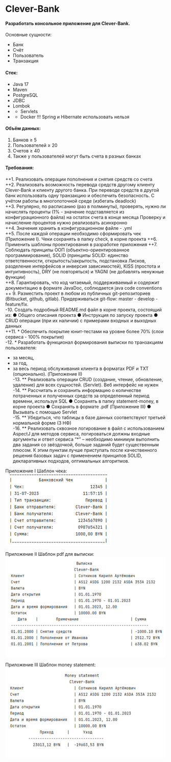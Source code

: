 # Clever-Bank
#### Разработать консольное приложение для Clever-Bank.
Основные сущности:
- Банк
- Счёт
- Пользователь
- Транзакция
#### Стек:
- Java 17
- Maven
- PostgreSQL
- JDBC
- Lombok
- * Servlets
- * Docker
    !!! Spring и Hibernate использовать нельзя
#### Объём данных:
1. Банков ≥ 5
2. Пользователей ≥ 20
3. Счетов ≥ 40
4. Также у пользователей могут быть счета в разных банках
   
#### Требования:
++1. Реализовать операции пополнения и снятия средств со счета  
++2. Реализовать возможность перевода средств другому клиенту Clever-Bank и клиенту другого банка.
При переводе средств в другой банк использовать одну транзакцию и обеспечить безопасность. 
С учётом работы в многопоточной среде (избегать deadlock)  
++3. Регулярно, по расписанию (раз в полминуты), проверять, нужно ли начислять проценты (1% - значение подставляется из конфигурационного файла) на остаток счета в конце месяца
Проверку и начисление процентов нужно реализовать асинхронно  
++4. Значения хранить в конфигурационном файле - .yml  
++5. После каждой операции необходимо сформировать чек (Приложение I). Чеки сохранять в папку check, в корне проекта
++6. Применить шаблоны проектирования в разработке приложения
++7. Соблюдать принципы ООП (объектно-ориентированное программирование), SOLID (принципы SOLID: единство ответственности, открытость/закрытость, подстановка Лисков, разделение интерфейсов и инверсия зависимостей), KISS (простота и интуитивность), DRY (не повторяться) и YAGNI (не добавлять ненужные функции)  
++8. Гарантировать, что код читаемый, поддерживаемый и содержит документацию в формате JavaDoc, соблюдается java code conventions
++ 9. Разместить проект в любом из публичных git-репозиториев (Bitbucket, github, gitlab). Придерживаться git-flow: master - develop - feature/fix.  
-10. Создать подробный README.md файл в корне проекта, состоящий из:
  ● Общего описания проекта
  ● Инструкция по запуску проекта
  ● CRUD операции (при их наличии) с примерами входных и выходных
  данных  
++11. * Обеспечить покрытие юнит-тестами на уровне более 70% (слои сервиса - 100%
    покрытие)  
-12. * Разработать функционал формирования выписки по транзакциям пользователя:
 - за месяц,
 - за год,
 - за весь период обслуживания клиента в форматах PDF и TXT
    (опционально). (Приложение II)  
-13. ** Реализовать операции CRUD (создание, чтение, обновление, удаление) для всех
  сущностей. (Servlet). Веб интерфейс не нужен  
-14. ** Рассчитать и сохранить информацию о количестве потраченных и полученных
  средств за определенный период времени, используя SQL
  ● Сохранять в папку statement-money, в корне проекта
  ● Сохранять в формате .pdf (Приложение III)
  ● Вызывать с помощью Servlet  
-15. ** Убедиться, что таблицы в базе данных соответствуют третьей нормальной форме (3 НФ)  
-16. ** Реализовать сквозное логирование в файл с использованием AspectJ для методов сервиса,
логироваться должны входные аргументы и ответ сервиса
“*” – необходимо минимум выполнить два задания со звёздочкой, больше заданий будет существенным плюсом. 
К этим пунктам лучше приступать после качественного решения базовых задач с применением принципов SOLID,
декларативных подходов, оптимальных алгоритмов.

Приложение I Шаблон чека:  
![check bank.png](img%2Fcheck%20bank.png)

Приложение II Шаблон pdf для выписки:  
![account statement.png](img%2Faccount%20statement.png)

Приложение III Шаблон money statement:  
![money statement.png](img%2Fmoney%20statement.png)